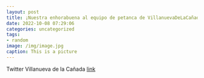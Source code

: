 ```yaml
---
layout: post
title: ¡Nuestra enhorabuena al equipo de petanca de VillanuevaDeLaCañada por los éxitos conseguidos en los últimos campeonatos interm...
date: 2022-10-08 07:29:06
categories: uncategorized
tags:
- random
image: /img/image.jpg
caption: This is a picture
---
```

Twitter Villanueva de la Cañada [link](https://twitter.com/AytoVDLCanada/status/1578326024835960832)
